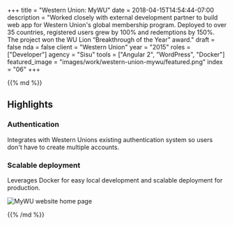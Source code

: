 +++
title = "Western Union: MyWU"
date = 2018-04-15T14:54:44-07:00
description = "Worked closely with external development partner to build web app for Western Union's global membership program. Deployed to over 35 countries, registered users grew by 100% and redemptions by 150%. The project won the WU Lion “Breakthrough of the Year” award."
draft = false
nda = false
client = "Western Union"
year = "2015"
roles = ["Developer"]
agency = "Sisu"
tools = ["Angular 2", "WordPress", "Docker"]
featured_image = "images/work/western-union-mywu/featured.png"
index = "06"
+++

<div class="markdown post__column">
{{% md %}}

## Highlights

### Authentication

Integrates with Western Unions existing authentication system so users don't have to create multiple accounts.

### Scalable deployment

Leverages Docker for easy local development and scalable deployment for production.

![MyWU website home page](/images/work/western-union-mywu/landing.jpg)



{{% /md %}}
</div>
